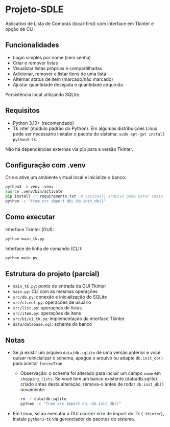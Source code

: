 # Projeto-SDLE

Aplicativo de Lista de Compras (local-first) com interface em Tkinter e opção de CLI.

## Funcionalidades

- Login simples por nome (sem senha)
- Criar e remover listas
- Visualizar listas próprias e compartilhadas
- Adicionar, remover e listar itens de uma lista
- Alternar status de item (marcado/não marcado)
- Ajustar quantidade desejada e quantidade adquirida

Persistência local utilizando SQLite.

## Requisitos

- Python 3.10+ (recomendado)
- Tk inter (módulo padrão do Python). Em algumas distribuições Linux pode ser necessário instalar o pacote do sistema: `sudo apt-get install python3-tk`.

Não há dependências externas via pip para a versão Tkinter.

## Configuração com .venv

Crie e ative um ambiente virtual local e inicialize o banco:

```bash
python3 -m venv .venv
source .venv/bin/activate
pip install -r requirements.txt  # opcional; arquivo pode estar vazio
python -c "from src import db; db.init_db()"
```

## Como executar

Interface Tkinter (GUI):

```bash
python main_tk.py
```

Interface de linha de comando (CLI):

```bash
python main.py
```

## Estrutura do projeto (parcial)

- `main_tk.py`: ponto de entrada da GUI Tkinter
- `main.py`: CLI com as mesmas operações
- `src/db.py`: conexão e inicialização do SQLite
- `src/client.py`: operações de usuário
- `src/list.py`: operações de listas
- `src/item.py`: operações de itens
- `src/Ui/ui_tk.py`: implementação da interface Tkinter
- `data/database.sql`: schema do banco

## Notas

- Se já existir um arquivo `data/db.sqlite` de uma versão anterior e você quiser reinicializar o schema, apague o arquivo ou adapte `db.init_db()` para aceitar `force=True`.
	- Observação: o schema foi alterado para incluir um campo `name` em `shopping_lists`.
		Se você tem um banco existente (data/db.sqlite) criado antes desta alteração, remova-o antes de rodar `db.init_db()` novamente:

		```bash
		rm -f data/db.sqlite
		python -c "from src import db; db.init_db()"
		```
- Em Linux, se ao executar a GUI ocorrer erro de import do Tk (`_tkinter`), instale `python3-tk` via gerenciador de pacotes do sistema.